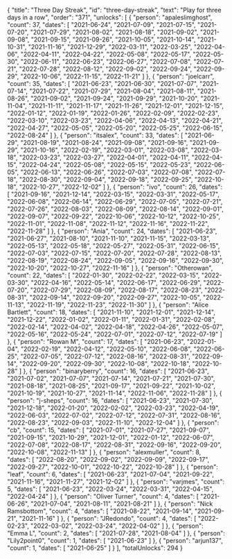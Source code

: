 {
  "title": "Three Day Streak",
  "id": "three-day-streak",
  "text": "Play for three days in a row",
  "order": "371",
  "unlocks": [
    {
      "person": "apaleslimghost",
      "count": 37,
      "dates": [
        "2021-06-24",
        "2021-07-09",
        "2021-07-15",
        "2021-07-20",
        "2021-07-29",
        "2021-08-02",
        "2021-08-18",
        "2021-09-02",
        "2021-09-08",
        "2021-09-15",
        "2021-09-26",
        "2021-10-05",
        "2021-10-14",
        "2021-10-31",
        "2021-11-16",
        "2021-12-29",
        "2022-03-11",
        "2022-03-25",
        "2022-04-06",
        "2022-04-11",
        "2022-04-22",
        "2022-05-08",
        "2022-05-17",
        "2022-05-30",
        "2022-06-11",
        "2022-06-23",
        "2022-06-27",
        "2022-07-08",
        "2022-07-21",
        "2022-07-28",
        "2022-08-12",
        "2022-09-02",
        "2022-09-24",
        "2022-09-29",
        "2022-10-06",
        "2022-11-15",
        "2022-11-21"
      ]
    },
    {
      "person": "joelcarr",
      "count": 35,
      "dates": [
        "2021-06-23",
        "2021-06-30",
        "2021-07-07",
        "2021-07-14",
        "2021-07-22",
        "2021-07-29",
        "2021-08-04",
        "2021-08-11",
        "2021-08-26",
        "2021-09-02",
        "2021-09-24",
        "2021-09-29",
        "2021-10-20",
        "2021-11-04",
        "2021-11-11",
        "2021-11-17",
        "2021-11-26",
        "2021-12-01",
        "2021-12-15",
        "2022-01-12",
        "2022-01-19",
        "2022-01-26",
        "2022-02-09",
        "2022-02-23",
        "2022-03-10",
        "2022-03-23",
        "2022-04-06",
        "2022-04-13",
        "2022-04-21",
        "2022-04-27",
        "2022-05-05",
        "2022-05-20",
        "2022-05-25",
        "2022-06-15",
        "2022-08-24"
      ]
    },
    {
      "person": "itsalex",
      "count": 33,
      "dates": [
        "2021-06-29",
        "2021-08-19",
        "2021-08-24",
        "2021-09-08",
        "2021-09-16",
        "2021-09-29",
        "2021-10-16",
        "2022-02-19",
        "2022-03-01",
        "2022-03-08",
        "2022-03-18",
        "2022-03-23",
        "2022-03-27",
        "2022-04-01",
        "2022-04-11",
        "2022-04-15",
        "2022-04-24",
        "2022-05-08",
        "2022-05-15",
        "2022-05-23",
        "2022-06-05",
        "2022-06-13",
        "2022-06-26",
        "2022-07-03",
        "2022-07-08",
        "2022-07-18",
        "2022-08-30",
        "2022-09-04",
        "2022-09-18",
        "2022-09-25",
        "2022-10-18",
        "2022-10-27",
        "2022-12-02"
      ]
    },
    {
      "person": "ivo",
      "count": 26,
      "dates": [
        "2021-09-16",
        "2021-12-14",
        "2022-03-15",
        "2022-03-31",
        "2022-05-17",
        "2022-06-08",
        "2022-06-14",
        "2022-06-29",
        "2022-07-05",
        "2022-07-21",
        "2022-07-26",
        "2022-08-03",
        "2022-08-09",
        "2022-08-14",
        "2022-09-01",
        "2022-09-07",
        "2022-09-22",
        "2022-10-06",
        "2022-10-12",
        "2022-10-25",
        "2022-11-01",
        "2022-11-08",
        "2022-11-12",
        "2022-11-16",
        "2022-11-22",
        "2022-11-28"
      ]
    },
    {
      "person": "Ania",
      "count": 24,
      "dates": [
        "2021-06-23",
        "2021-06-27",
        "2021-08-10",
        "2021-11-10",
        "2021-11-15",
        "2022-03-13",
        "2022-05-13",
        "2022-05-18",
        "2022-05-27",
        "2022-05-31",
        "2022-06-15",
        "2022-07-03",
        "2022-07-15",
        "2022-07-20",
        "2022-07-28",
        "2022-08-13",
        "2022-08-19",
        "2022-08-24",
        "2022-09-05",
        "2022-09-16",
        "2022-09-30",
        "2022-10-20",
        "2022-10-27",
        "2022-11-16"
      ]
    },
    {
      "person": "Otherowan",
      "count": 22,
      "dates": [
        "2022-01-30",
        "2022-02-22",
        "2022-03-15",
        "2022-03-30",
        "2022-04-16",
        "2022-05-14",
        "2022-06-17",
        "2022-06-29",
        "2022-07-20",
        "2022-07-29",
        "2022-08-09",
        "2022-08-17",
        "2022-08-23",
        "2022-08-31",
        "2022-09-14",
        "2022-09-20",
        "2022-09-27",
        "2022-10-05",
        "2022-11-13",
        "2022-11-19",
        "2022-11-23",
        "2022-11-30"
      ]
    },
    {
      "person": "Alice Bartlett",
      "count": 18,
      "dates": [
        "2021-11-10",
        "2021-12-01",
        "2021-12-14",
        "2021-12-22",
        "2022-01-02",
        "2022-01-11",
        "2022-01-31",
        "2022-02-08",
        "2022-02-14",
        "2022-04-02",
        "2022-04-18",
        "2022-04-26",
        "2022-05-07",
        "2022-05-16",
        "2022-05-24",
        "2022-07-01",
        "2022-07-12",
        "2022-07-19"
      ]
    },
    {
      "person": "Rowan M",
      "count": 17,
      "dates": [
        "2021-06-23",
        "2022-01-04",
        "2022-02-19",
        "2022-04-12",
        "2022-05-10",
        "2022-06-08",
        "2022-06-25",
        "2022-07-05",
        "2022-07-12",
        "2022-08-16",
        "2022-08-31",
        "2022-09-14",
        "2022-09-20",
        "2022-09-30",
        "2022-10-08",
        "2022-10-18",
        "2022-10-28"
      ]
    },
    {
      "person": "binaryberry",
      "count": 16,
      "dates": [
        "2021-06-23",
        "2021-07-02",
        "2021-07-07",
        "2021-07-14",
        "2021-07-21",
        "2021-07-30",
        "2021-08-18",
        "2021-08-25",
        "2021-09-17",
        "2021-09-22",
        "2021-10-02",
        "2021-10-19",
        "2021-10-27",
        "2021-11-14",
        "2022-11-06",
        "2022-11-28"
      ]
    },
    {
      "person": "j-sheps",
      "count": 16,
      "dates": [
        "2021-06-23",
        "2021-07-30",
        "2021-12-18",
        "2022-01-20",
        "2022-02-02",
        "2022-03-23",
        "2022-04-19",
        "2022-06-03",
        "2022-07-02",
        "2022-07-12",
        "2022-07-31",
        "2022-08-16",
        "2022-08-23",
        "2022-09-03",
        "2022-11-10",
        "2022-12-04"
      ]
    },
    {
      "person": "cb",
      "count": 15,
      "dates": [
        "2021-07-01",
        "2021-07-27",
        "2021-09-07",
        "2021-09-15",
        "2021-10-29",
        "2021-12-01",
        "2022-01-12",
        "2022-06-07",
        "2022-07-08",
        "2022-08-17",
        "2022-08-31",
        "2022-09-16",
        "2022-09-20",
        "2022-10-08",
        "2022-11-13"
      ]
    },
    {
      "person": "alexmuller",
      "count": 8,
      "dates": [
        "2022-08-20",
        "2022-09-02",
        "2022-09-09",
        "2022-09-17",
        "2022-09-27",
        "2022-10-01",
        "2022-10-22",
        "2022-10-28"
      ]
    },
    {
      "person": "leaf",
      "count": 6,
      "dates": [
        "2021-06-23",
        "2021-07-04",
        "2021-09-22",
        "2021-11-16",
        "2021-11-27",
        "2021-12-02"
      ]
    },
    {
      "person": "varjmes",
      "count": 5,
      "dates": [
        "2021-06-23",
        "2022-03-24",
        "2022-03-31",
        "2022-04-15",
        "2022-04-24"
      ]
    },
    {
      "person": "Oliver Turner",
      "count": 4,
      "dates": [
        "2021-06-26",
        "2021-07-04",
        "2021-08-11",
        "2021-08-21"
      ]
    },
    {
      "person": "Nick Ramsbottom",
      "count": 4,
      "dates": [
        "2021-08-22",
        "2021-09-14",
        "2021-09-21",
        "2021-11-16"
      ]
    },
    {
      "person": "JRedondo",
      "count": 4,
      "dates": [
        "2022-02-23",
        "2022-03-02",
        "2022-03-24",
        "2022-04-02"
      ]
    },
    {
      "person": "Emma L",
      "count": 2,
      "dates": [
        "2021-07-28",
        "2021-08-04"
      ]
    },
    {
      "person": "Lily2point0",
      "count": 1,
      "dates": [
        "2021-06-23"
      ]
    },
    {
      "person": "arjun137",
      "count": 1,
      "dates": [
        "2021-06-25"
      ]
    }
  ],
  "totalUnlocks": 294
}